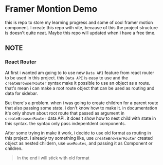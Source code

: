# Framer Montion Demo
this is repo to store my learning progress and some of cool framer motion component. I create this repo with vite, because of this the project structure is doesn't quite neat. Maybe this repo will updated when i have a free time.


## NOTE
### React Router
At first i wanted am going to to use new `Data API` feature from react router to be used in this project. this `Data API` is easy to use and the `createBrowserRouter` syntax make it possible to use an object as a route. that's mean i can make a root route object that can be used as routing and data for sidebar. 

But there's a problem. when i was going to create children for a parent route that also passing some state. i don't know how to make it. in documentation it's only shown about root route that passed as argument in `createBrowserRouter` data API. it does't show how to nest child with state in this syntax.  the syntax only pass indepentdent components.

After some trying in make it work, i decide to use old format as routing in this project. i already try something like, use `createBrowserRouter` created object as nested childern, use `useRoutes`, and passing it as Component or children.

> In the end i will stick with old format



